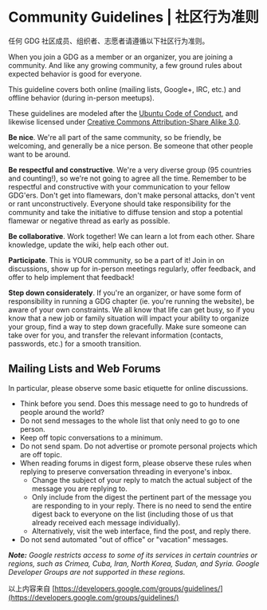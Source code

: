 # Community Guidelines | 社区行为准则
任何 GDG 社区成员、组织者、志愿者请遵循以下社区行为准则。

When you join a GDG as a member or an organizer, you are joining a community. And like any growing community, a few ground rules about expected behavior is good for everyone.

This guideline covers both online (mailing lists, Google+, IRC, etc.) and offline behavior (during in-person meetups).

These guidelines are modeled after the [Ubuntu Code of Conduct](https://www.ubuntu.com/project/about-ubuntu/conduct), and likewise licensed under [Creative Commons Attribution-Share Alike 3.0](http://creativecommons.org/licenses/by-sa/3.0/).

**Be nice**. We're all part of the same community, so be friendly, be welcoming, and generally be a nice person. Be someone that other people want to be around.

**Be respectful and constructive**. We're a very diverse group (95 countries and counting!), so we're not going to agree all the time. Remember to be respectful and constructive with your communication to your fellow GDG'ers. Don't get into flamewars, don't make personal attacks, don't vent or rant unconstructively. Everyone should take responsibility for the community and take the initiative to diffuse tension and stop a potential flamewar or negative thread as early as possible.

**Be collaborative**. Work together! We can learn a lot from each other. Share knowledge, update the wiki, help each other out.

**Participate**. This is YOUR community, so be a part of it! Join in on discussions, show up for in-person meetings regularly, offer feedback, and offer to help implement that feedback!

**Step down considerately**. If you're an organizer, or have some form of responsibility in running a GDG chapter (ie. you're running the website), be aware of your own constraints. We all know that life can get busy, so if you know that a new job or family situation will impact your ability to organize your group, find a way to step down gracefully. Make sure someone can take over for you, and transfer the relevant information (contacts, passwords, etc.) for a smooth transition.

## Mailing Lists and Web Forums
In particular, please observe some basic etiquette for online discussions.

- Think before you send. Does this message need to go to hundreds of people around the world?
- Do not send messages to the whole list that only need to go to one person.
- Keep off topic conversations to a minimum.
- Do not send spam. Do not advertise or promote personal projects which are off topic.
- When reading forums in digest form, please observe these rules when replying to preserve conversation threading in everyone's inbox.
  - Change the subject of your reply to match the actual subject of the message you are replying to.
  - Only include from the digest the pertinent part of the message you are responding to in your reply. There is no need to send the entire digest back to everyone on the list (including those of us that already received each message individually).
  - Alternatively, visit the web interface, find the post, and reply there.
- Do not send automated "out of office" or "vacation" messages.

_**Note:** Google restricts access to some of its services in certain countries or regions, such as Crimea, Cuba, Iran, North Korea, Sudan, and Syria. Google Developer Groups are not supported in these regions._

以上内容来自 [https://developers.google.com/groups/guidelines/](https://developers.google.com/groups/guidelines/)
